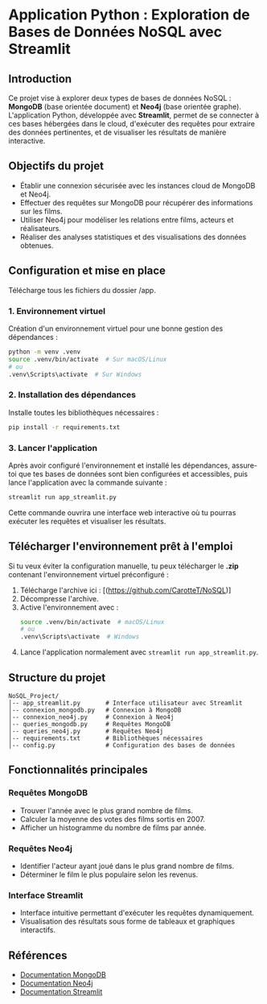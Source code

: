 # Application Python : Exploration de Bases de Données NoSQL avec Streamlit

## Introduction
Ce projet vise à explorer deux types de bases de données NoSQL : **MongoDB** (base orientée document) et **Neo4j** (base orientée graphe). L'application Python, développée avec **Streamlit**, permet de se connecter à ces bases hébergées dans le cloud, d'exécuter des requêtes pour extraire des données pertinentes, et de visualiser les résultats de manière interactive.

## Objectifs du projet
- Établir une connexion sécurisée avec les instances cloud de MongoDB et Neo4j.
- Effectuer des requêtes sur MongoDB pour récupérer des informations sur les films.
- Utiliser Neo4j pour modéliser les relations entre films, acteurs et réalisateurs.
- Réaliser des analyses statistiques et des visualisations des données obtenues.

## Configuration et mise en place
Télécharge tous les fichiers du dossier /app.

### 1. Environnement virtuel
Création d'un environnement virtuel pour une bonne gestion des dépendances :
```bash
python -m venv .venv
source .venv/bin/activate  # Sur macOS/Linux
# ou
.venv\Scripts\activate  # Sur Windows
```

### 2. Installation des dépendances
Installe toutes les bibliothèques nécessaires :
```bash
pip install -r requirements.txt
```

### 3. Lancer l'application 
Après avoir configuré l'environnement et installé les dépendances, assure-toi que tes bases de données sont bien configurées et accessibles, puis lance l'application avec la commande suivante :
```bash
streamlit run app_streamlit.py
```
Cette commande ouvrira une interface web interactive où tu pourras exécuter les requêtes et visualiser les résultats.

## Télécharger l'environnement prêt à l'emploi
Si tu veux éviter la configuration manuelle, tu peux télécharger le **.zip** contenant l'environnement virtuel préconfiguré :
1. Télécharge l'archive ici : [(https://github.com/CarotteT/NoSQL)]
2. Décompresse l'archive.
3. Active l'environnement avec :
   ```bash
   source .venv/bin/activate  # macOS/Linux
   # ou
   .venv\Scripts\activate  # Windows
   ```
4. Lance l'application normalement avec `streamlit run app_streamlit.py`.

## Structure du projet
```
NoSQL_Project/
│-- app_streamlit.py       # Interface utilisateur avec Streamlit
│-- connexion_mongodb.py   # Connexion à MongoDB
│-- connexion_neo4j.py     # Connexion à Neo4j
│-- queries_mongodb.py     # Requêtes MongoDB
│-- queries_neo4j.py       # Requêtes Neo4j
│-- requirements.txt       # Bibliothèques nécessaires
│-- config.py              # Configuration des bases de données
```

## Fonctionnalités principales
### Requêtes MongoDB
- Trouver l'année avec le plus grand nombre de films.
- Calculer la moyenne des votes des films sortis en 2007.
- Afficher un histogramme du nombre de films par année.

### Requêtes Neo4j
- Identifier l'acteur ayant joué dans le plus grand nombre de films.
- Déterminer le film le plus populaire selon les revenus.

### Interface Streamlit
- Interface intuitive permettant d'exécuter les requêtes dynamiquement.
- Visualisation des résultats sous forme de tableaux et graphiques interactifs.

## Références
- [Documentation MongoDB](https://www.mongodb.com/docs/)
- [Documentation Neo4j](https://neo4j.com/docs/)
- [Documentation Streamlit](https://docs.streamlit.io/)

